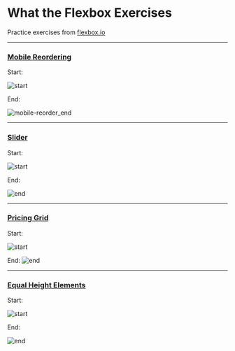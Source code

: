 # What the Flexbox Exercises
Practice exercises from [flexbox.io](https://flexbox.io/)

---

### [Mobile Reordering](mobile-reordering/)
Start:

![start](https://i.imgur.com/0qmxkhH.png)

End:

![mobile-reorder_end](https://user-images.githubusercontent.com/5385846/109895177-051bd180-7c4c-11eb-88c5-aac9f5ba076f.gif)

---

### [Slider](slider/)
Start:

![start](https://i.imgur.com/ks2leap.png)

End:

![end](https://i.imgur.com/Ol9nYgh.png)

---

### [Pricing Grid](pricing-grid/)
Start:

![start](https://i.imgur.com/7Gp6Vi0.png)


End:
![end](https://i.imgur.com/kp6bMmQ.png)

---

### [Equal Height Elements](equal-height-elements/)
Start:

![start](https://i.imgur.com/GtBifJB.png)

End:

![end](https://i.imgur.com/fSvC7YO.png)
